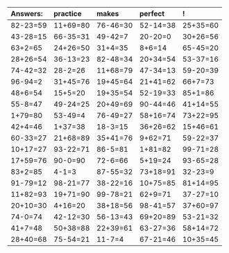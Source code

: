 | Answers: | practice | makes | perfect | ! |
| :--- | :--- | :--- | :--- | :--- |
| 82-23=59 | 11+69=80 | 76-46=30 | 52-14=38 | 25+35=60 | 
| 43-28=15 | 66-35=31 | 49-42=7 | 20-20=0 | 30+26=56 | 
| 63+2=65 | 24+26=50 | 31+4=35 | 8+6=14 | 65-45=20 | 
| 28+26=54 | 36-13=23 | 82-48=34 | 20+34=54 | 53-37=16 | 
| 74-42=32 | 28-2=26 | 11+68=79 | 47-34=13 | 59-20=39 | 
| 96-94=2 | 31+45=76 | 19+45=64 | 21+41=62 | 66+7=73 | 
| 48+6=54 | 15+5=20 | 19+35=54 | 52-19=33 | 85+1=86 | 
| 55-8=47 | 49-24=25 | 20+49=69 | 90-44=46 | 41+14=55 | 
| 1+79=80 | 53-49=4 | 76-49=27 | 58+16=74 | 73+22=95 | 
| 42+4=46 | 1+37=38 | 18-3=15 | 36+26=62 | 15+46=61 | 
| 60-33=27 | 21+68=89 | 35+41=76 | 9+62=71 | 59-22=37 | 
| 10+17=27 | 93-22=71 | 86-5=81 | 1+81=82 | 99-71=28 | 
| 17+59=76 | 90-0=90 | 72-6=66 | 5+19=24 | 93-65=28 | 
| 83+2=85 | 4-1=3 | 87-55=32 | 73+18=91 | 32-23=9 | 
| 91-79=12 | 98-21=77 | 38-22=16 | 10+75=85 | 81+14=95 | 
| 11+82=93 | 19+71=90 | 99-78=21 | 62+9=71 | 37-27=10 | 
| 20+10=30 | 4+16=20 | 38+18=56 | 98-41=57 | 37+60=97 | 
| 74-0=74 | 42-12=30 | 56-13=43 | 69+20=89 | 53-21=32 | 
| 41+7=48 | 50+38=88 | 22+39=61 | 63-27=36 | 58+14=72 | 
| 28+40=68 | 75-54=21 | 11-7=4 | 67-21=46 | 10+35=45 | 
